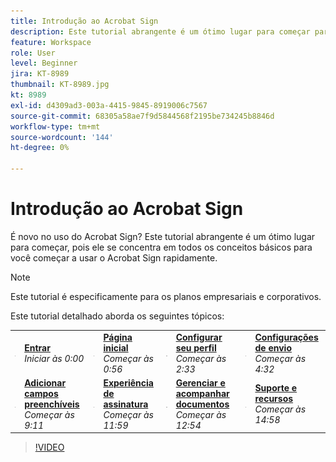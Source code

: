 ```yaml
---
title: Introdução ao Acrobat Sign
description: Este tutorial abrangente é um ótimo lugar para começar para novos remetentes no Adobe Sign
feature: Workspace
role: User
level: Beginner
jira: KT-8989
thumbnail: KT-8989.jpg
kt: 8989
exl-id: d4309ad3-003a-4415-9845-8919006c7567
source-git-commit: 68305a58ae7f9d5844568f2195be734245b8846d
workflow-type: tm+mt
source-wordcount: '144'
ht-degree: 0%

---
```


# Introdução ao Acrobat Sign

É novo no uso do Acrobat Sign? Este tutorial abrangente é um ótimo lugar para começar, pois ele se concentra em todos os conceitos básicos para você começar a usar o Acrobat Sign rapidamente.

>[!NOTE]
>
>Este tutorial é especificamente para os planos empresariais e corporativos.

Este tutorial detalhado aborda os seguintes tópicos:

<table style="table-layout:auto">
<tr>
  <td>
    <a href="https://video.tv.adobe.com/v/3454388?quality=12&learn=on&hidetitle=true&captions=por_br">
      <img alt="Avançar imagem" src="../assets/Stepforward_18.png" />
    </a>
  </td>
  <td>
     <a href="https://video.tv.adobe.com/v/3454388?quality=12&learn=on&hidetitle=true&captions=por_br"><strong>Entrar</strong></a>
         <br>
        <em>Iniciar às 0:00</em>
    </td>
     <td>
    <a href="https://video.tv.adobe.com/v/3454388?quality=12&learn=on&hidetitle=true&t=56&captions=por_br">
      <img alt="Avançar imagem" src="../assets/Stepforward_18.png" />
    </a>
  </td>
  <td>
     <a href="https://video.tv.adobe.com/v/3454388?quality=12&learn=on&hidetitle=true&t=56&captions=por_br"><strong>Página inicial</strong></a>
         <br>
        <em>Começar às 0:56</em>
    </td>
    <td>
    <a href="https://video.tv.adobe.com/v/3454388?quality=12&learn=on&hidetitle=true&t=153&captions=por_br">
      <img alt="Avançar imagem" src="../assets/Stepforward_18.png" />
    </a>
  </td>
  <td>
     <a href="https://video.tv.adobe.com/v/3454388/?quality=12&learn=on&hidetitle=true&t=153&captions=por_br"><strong>Configurar seu perfil</strong></a>
        <br>
        <em>Começar às 2:33</em>
    </td>
    <td>
    <a href="https://video.tv.adobe.com/v/3454388?quality=12&learn=on&hidetitle=true&t=272&captions=por_br">
      <img alt="Avançar imagem" src="../assets/Stepforward_18.png" />
    </a>
  </td>
  <td>
     <a href="https://video.tv.adobe.com/v/3454388?quality=12&learn=on&hidetitle=true&t=272&captions=por_br"><strong>Configurações de envio</strong></a>
        <br>
        <em>Começar às 4:32</em>
    </td>
  </tr>
  <tr>
    <td>
    <a href="https://video.tv.adobe.com/v/3454388?quality=12&learn=on&hidetitle=true&t=551&captions=por_br">
      <img alt="Avançar imagem" src="../assets/Stepforward_18.png" />
    </a>
  </td>
  <td>
     <a href="https://video.tv.adobe.com/v/3454388?quality=12&learn=on&hidetitle=true&t=551&captions=por_br"><strong>Adicionar campos preenchíveis</strong></a>
         <br>
        <em>Começar às 9:11</em>
    </td>
    <td>
    <a href="https://video.tv.adobe.com/v/3454388?quality=12&learn=on&hidetitle=true&t=719&captions=por_br">
      <img alt="Avançar imagem" src="../assets/Stepforward_18.png" />
    </a>
  </td>
  <td>
     <a href="https://video.tv.adobe.com/v/3454388?quality=12&learn=on&hidetitle=true&t=719&captions=por_br"><strong>Experiência de assinatura</strong></a>
        <br>
        <em>Começar às 11:59</em>
    </td>
    <td>
    <a href="https://video.tv.adobe.com/v/3454388?quality=12&learn=on&hidetitle=true&t=774&captions=por_br">
      <img alt="Avançar imagem" src="../assets/Stepforward_18.png" />
    </a>
  </td>
  <td>
     <a href="https://video.tv.adobe.com/v/3454388?quality=12&learn=on&hidetitle=true&t=774&captions=por_br"><strong>Gerenciar e acompanhar documentos</strong></a>
        <br>
        <em>Começar às 12:54</em>
    </td>
    <td>
    <a href="https://video.tv.adobe.com/v/3454388?quality=12&learn=on&hidetitle=true&t=898&captions=por_br">
      <img alt="Avançar imagem" src="../assets/Stepforward_18.png" />
    </a>
  </td>
  <td>
     <a href="https://video.tv.adobe.com/v/3454388/?quality=12&learn=on&hidetitle=true&t=898&captions=por_br"><strong>Suporte e recursos</strong></a>
        <br>
        <em>Começar às 14:58</em>
    </td>
  </tr>
  </table>

>[!VIDEO](https://video.tv.adobe.com/v/3454388?quality=12&learn=on&hidetitle=true&captions=por_br)
